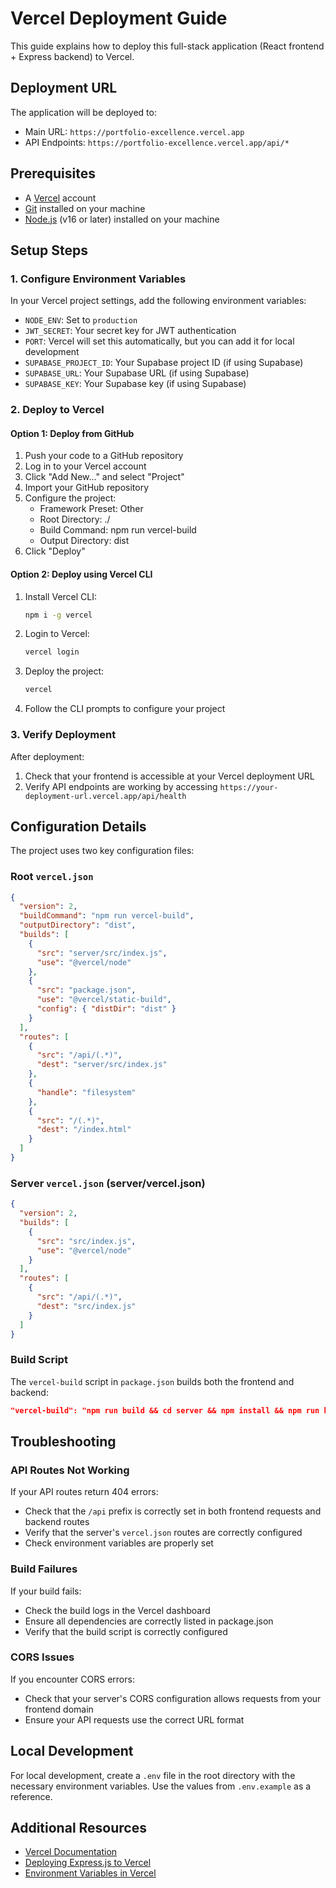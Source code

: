 # Vercel Deployment Guide

This guide explains how to deploy this full-stack application (React frontend + Express backend) to Vercel.

## Deployment URL

The application will be deployed to:
- Main URL: `https://portfolio-excellence.vercel.app`
- API Endpoints: `https://portfolio-excellence.vercel.app/api/*`

## Prerequisites

- A [Vercel](https://vercel.com) account
- [Git](https://git-scm.com/) installed on your machine
- [Node.js](https://nodejs.org/) (v16 or later) installed on your machine

## Setup Steps

### 1. Configure Environment Variables

In your Vercel project settings, add the following environment variables:

- `NODE_ENV`: Set to `production`
- `JWT_SECRET`: Your secret key for JWT authentication
- `PORT`: Vercel will set this automatically, but you can add it for local development
- `SUPABASE_PROJECT_ID`: Your Supabase project ID (if using Supabase)
- `SUPABASE_URL`: Your Supabase URL (if using Supabase)
- `SUPABASE_KEY`: Your Supabase key (if using Supabase)

### 2. Deploy to Vercel

#### Option 1: Deploy from GitHub

1. Push your code to a GitHub repository
2. Log in to your Vercel account
3. Click "Add New..." and select "Project"
4. Import your GitHub repository
5. Configure the project:
   - Framework Preset: Other
   - Root Directory: ./
   - Build Command: npm run vercel-build
   - Output Directory: dist
6. Click "Deploy"

#### Option 2: Deploy using Vercel CLI

1. Install Vercel CLI:
   ```bash
   npm i -g vercel
   ```

2. Login to Vercel:
   ```bash
   vercel login
   ```

3. Deploy the project:
   ```bash
   vercel
   ```

4. Follow the CLI prompts to configure your project

### 3. Verify Deployment

After deployment:

1. Check that your frontend is accessible at your Vercel deployment URL
2. Verify API endpoints are working by accessing `https://your-deployment-url.vercel.app/api/health`

## Configuration Details

The project uses two key configuration files:

### Root `vercel.json`

```json
{
  "version": 2,
  "buildCommand": "npm run vercel-build",
  "outputDirectory": "dist",
  "builds": [
    {
      "src": "server/src/index.js",
      "use": "@vercel/node"
    },
    {
      "src": "package.json",
      "use": "@vercel/static-build",
      "config": { "distDir": "dist" }
    }
  ],
  "routes": [
    {
      "src": "/api/(.*)",
      "dest": "server/src/index.js"
    },
    {
      "handle": "filesystem"
    },
    {
      "src": "/(.*)",
      "dest": "/index.html"
    }
  ]
}
```

### Server `vercel.json` (server/vercel.json)

```json
{
  "version": 2,
  "builds": [
    {
      "src": "src/index.js",
      "use": "@vercel/node"
    }
  ],
  "routes": [
    {
      "src": "/api/(.*)",
      "dest": "src/index.js"
    }
  ]
}
```

### Build Script

The `vercel-build` script in `package.json` builds both the frontend and backend:

```json
"vercel-build": "npm run build && cd server && npm install && npm run build"
```

## Troubleshooting

### API Routes Not Working

If your API routes return 404 errors:
- Check that the `/api` prefix is correctly set in both frontend requests and backend routes
- Verify that the server's `vercel.json` routes are correctly configured
- Check environment variables are properly set

### Build Failures

If your build fails:
- Check the build logs in the Vercel dashboard
- Ensure all dependencies are correctly listed in package.json
- Verify that the build script is correctly configured

### CORS Issues

If you encounter CORS errors:
- Check that your server's CORS configuration allows requests from your frontend domain
- Ensure your API requests use the correct URL format

## Local Development

For local development, create a `.env` file in the root directory with the necessary environment variables. Use the values from `.env.example` as a reference.

## Additional Resources

- [Vercel Documentation](https://vercel.com/docs)
- [Deploying Express.js to Vercel](https://vercel.com/guides/using-express-with-vercel)
- [Environment Variables in Vercel](https://vercel.com/docs/concepts/projects/environment-variables) 